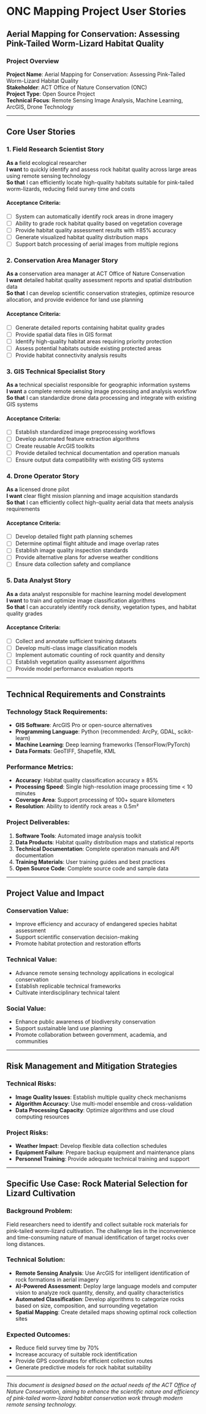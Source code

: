 # ONC Mapping Project User Stories
## Aerial Mapping for Conservation: Assessing Pink-Tailed Worm-Lizard Habitat Quality

### Project Overview
**Project Name**: Aerial Mapping for Conservation: Assessing Pink-Tailed Worm-Lizard Habitat Quality  
**Stakeholder**: ACT Office of Nature Conservation (ONC)  
**Project Type**: Open Source Project  
**Technical Focus**: Remote Sensing Image Analysis, Machine Learning, ArcGIS, Drone Technology

---

## Core User Stories

### 1. Field Research Scientist Story
**As a** field ecological researcher  
**I want** to quickly identify and assess rock habitat quality across large areas using remote sensing technology  
**So that** I can efficiently locate high-quality habitats suitable for pink-tailed worm-lizards, reducing field survey time and costs

#### Acceptance Criteria:
- [ ] System can automatically identify rock areas in drone imagery
- [ ] Ability to grade rock habitat quality based on vegetation coverage
- [ ] Provide habitat quality assessment results with ≥85% accuracy
- [ ] Generate visualized habitat quality distribution maps
- [ ] Support batch processing of aerial images from multiple regions

### 2. Conservation Area Manager Story
**As a** conservation area manager at ACT Office of Nature Conservation  
**I want** detailed habitat quality assessment reports and spatial distribution data  
**So that** I can develop scientific conservation strategies, optimize resource allocation, and provide evidence for land use planning

#### Acceptance Criteria:
- [ ] Generate detailed reports containing habitat quality grades
- [ ] Provide spatial data files in GIS format
- [ ] Identify high-quality habitat areas requiring priority protection
- [ ] Assess potential habitats outside existing protected areas
- [ ] Provide habitat connectivity analysis results

### 3. GIS Technical Specialist Story
**As a** technical specialist responsible for geographic information systems  
**I want** a complete remote sensing image processing and analysis workflow  
**So that** I can standardize drone data processing and integrate with existing GIS systems

#### Acceptance Criteria:
- [ ] Establish standardized image preprocessing workflows
- [ ] Develop automated feature extraction algorithms
- [ ] Create reusable ArcGIS toolkits
- [ ] Provide detailed technical documentation and operation manuals
- [ ] Ensure output data compatibility with existing GIS systems

### 4. Drone Operator Story
**As a** licensed drone pilot  
**I want** clear flight mission planning and image acquisition standards  
**So that** I can efficiently collect high-quality aerial data that meets analysis requirements

#### Acceptance Criteria:
- [ ] Develop detailed flight path planning schemes
- [ ] Determine optimal flight altitude and image overlap rates
- [ ] Establish image quality inspection standards
- [ ] Provide alternative plans for adverse weather conditions
- [ ] Ensure data collection safety and compliance

### 5. Data Analyst Story
**As a** data analyst responsible for machine learning model development  
**I want** to train and optimize image classification algorithms  
**So that** I can accurately identify rock density, vegetation types, and habitat quality grades

#### Acceptance Criteria:
- [ ] Collect and annotate sufficient training datasets
- [ ] Develop multi-class image classification models
- [ ] Implement automatic counting of rock quantity and density
- [ ] Establish vegetation quality assessment algorithms
- [ ] Provide model performance evaluation reports

---

## Technical Requirements and Constraints

### Technology Stack Requirements:
- **GIS Software**: ArcGIS Pro or open-source alternatives
- **Programming Language**: Python (recommended: ArcPy, GDAL, scikit-learn)
- **Machine Learning**: Deep learning frameworks (TensorFlow/PyTorch)
- **Data Formats**: GeoTIFF, Shapefile, KML

### Performance Metrics:
- **Accuracy**: Habitat quality classification accuracy ≥ 85%
- **Processing Speed**: Single high-resolution image processing time < 10 minutes
- **Coverage Area**: Support processing of 100+ square kilometers
- **Resolution**: Ability to identify rock areas ≥ 0.5m²

### Project Deliverables:
1. **Software Tools**: Automated image analysis toolkit
2. **Data Products**: Habitat quality distribution maps and statistical reports
3. **Technical Documentation**: Complete operation manuals and API documentation
4. **Training Materials**: User training guides and best practices
5. **Open Source Code**: Complete source code and sample data

---

## Project Value and Impact

### Conservation Value:
- Improve efficiency and accuracy of endangered species habitat assessment
- Support scientific conservation decision-making
- Promote habitat protection and restoration efforts

### Technical Value:
- Advance remote sensing technology applications in ecological conservation
- Establish replicable technical frameworks
- Cultivate interdisciplinary technical talent

### Social Value:
- Enhance public awareness of biodiversity conservation
- Support sustainable land use planning
- Promote collaboration between government, academia, and communities

---

## Risk Management and Mitigation Strategies

### Technical Risks:
- **Image Quality Issues**: Establish multiple quality check mechanisms
- **Algorithm Accuracy**: Use multi-model ensemble and cross-validation
- **Data Processing Capacity**: Optimize algorithms and use cloud computing resources

### Project Risks:
- **Weather Impact**: Develop flexible data collection schedules
- **Equipment Failure**: Prepare backup equipment and maintenance plans
- **Personnel Training**: Provide adequate technical training and support

---

## Specific Use Case: Rock Material Selection for Lizard Cultivation

### Background Problem:
Field researchers need to identify and collect suitable rock materials for pink-tailed worm-lizard cultivation. The challenge lies in the inconvenience and time-consuming nature of manual identification of target rocks over long distances.

### Technical Solution:
- **Remote Sensing Analysis**: Use ArcGIS for intelligent identification of rock formations in aerial imagery
- **AI-Powered Assessment**: Deploy large language models and computer vision to analyze rock quantity, density, and quality characteristics
- **Automated Classification**: Develop algorithms to categorize rocks based on size, composition, and surrounding vegetation
- **Spatial Mapping**: Create detailed maps showing optimal rock collection sites

### Expected Outcomes:
- Reduce field survey time by 70%
- Increase accuracy of suitable rock identification
- Provide GPS coordinates for efficient collection routes
- Generate predictive models for rock habitat suitability

---

*This document is designed based on the actual needs of the ACT Office of Nature Conservation, aiming to enhance the scientific nature and efficiency of pink-tailed worm-lizard habitat conservation work through modern remote sensing technology.*